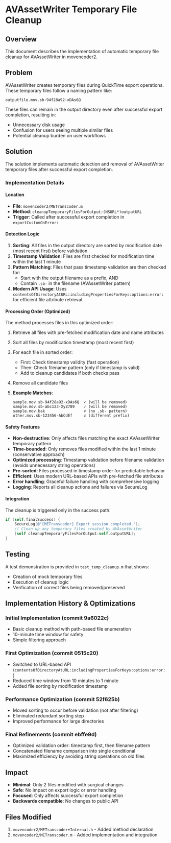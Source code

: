 # AVAssetWriter Temporary File Cleanup

## Overview
This document describes the implementation of automatic temporary file cleanup for AVAssetWriter in movencoder2.

## Problem
AVAssetWriter creates temporary files during QuickTime export operations. These temporary files follow a naming pattern like:
```
outputfile.mov.sb-94f28a92-xDAs6Q
```

These files can remain in the output directory even after successful export completion, resulting in:
- Unnecessary disk usage
- Confusion for users seeing multiple similar files
- Potential cleanup burden on user workflows

## Solution
The solution implements automatic detection and removal of AVAssetWriter temporary files after successful export completion.

### Implementation Details

#### Location
- **File**: `movencoder2/METranscoder.m`
- **Method**: `cleanupTemporaryFilesForOutput:(NSURL*)outputURL`
- **Trigger**: Called after successful export completion in `exportCustomOnError:`

#### Detection Logic
1. **Sorting**: All files in the output directory are sorted by modification date (most recent first) before validation
2. **Timestamp Validation**: Files are first checked for modification time within the last 1 minute
3. **Pattern Matching**: Files that pass timestamp validation are then checked for:
   - Start with the output filename as a prefix, AND
   - Contain `.sb-` in the filename (AVAssetWriter pattern)
4. **Modern API Usage**: Uses `contentsOfDirectoryAtURL:includingPropertiesForKeys:options:error:` for efficient file attribute retrieval

#### Processing Order (Optimized)
The method processes files in this optimized order:
1. Retrieve all files with pre-fetched modification date and name attributes
2. Sort all files by modification timestamp (most recent first)
3. For each file in sorted order:
   - First: Check timestamp validity (fast operation)
   - Then: Check filename pattern (only if timestamp is valid)
   - Add to cleanup candidates if both checks pass
4. Remove all candidate files

5. **Example Matches**:
   ```
   sample.mov.sb-94f28a92-xDAs6Q  ✓ (will be removed)
   sample.mov.sb-abc123-XyZ789    ✓ (will be removed)
   sample.mov.bak                 ✗ (no .sb- pattern)
   other.mov.sb-123456-AbCdEf     ✗ (different prefix)
   ```

#### Safety Features
- **Non-destructive**: Only affects files matching the exact AVAssetWriter temporary pattern
- **Time-bounded**: Only removes files modified within the last 1 minute (conservative approach)
- **Optimized processing**: Timestamp validation before filename validation (avoids unnecessary string operations)
- **Pre-sorted**: Files processed in timestamp order for predictable behavior
- **Efficient**: Uses modern URL-based APIs with pre-fetched file attributes
- **Error handling**: Graceful failure handling with comprehensive logging
- **Logging**: Reports all cleanup actions and failures via SecureLog

#### Integration
The cleanup is triggered only in the success path:
```objective-c
if (self.finalSuccess) {
    SecureLog(@"[METranscoder] Export session completed.");
    // Clean up any temporary files created by AVAssetWriter
    [self cleanupTemporaryFilesForOutput:self.outputURL];
}
```

## Testing
A test demonstration is provided in `test_temp_cleanup.m` that shows:
- Creation of mock temporary files
- Execution of cleanup logic
- Verification of correct files being removed/preserved

## Implementation History & Optimizations

### Initial Implementation (commit 9a6022c)
- Basic cleanup method with path-based file enumeration
- 10-minute time window for safety
- Simple filtering approach

### First Optimization (commit 0515c20)
- Switched to URL-based API (`contentsOfDirectoryAtURL:includingPropertiesForKeys:options:error:`)
- Reduced time window from 10 minutes to 1 minute
- Added file sorting by modification timestamp

### Performance Optimization (commit 52f625b)
- Moved sorting to occur before validation (not after filtering)
- Eliminated redundant sorting step
- Improved performance for large directories

### Final Refinements (commit ebffe9d)
- Optimized validation order: timestamp first, then filename pattern
- Concatenated filename comparison into single conditional
- Maximized efficiency by avoiding string operations on old files

## Impact
- **Minimal**: Only 2 files modified with surgical changes
- **Safe**: No impact on export logic or error handling
- **Focused**: Only affects successful export completion
- **Backwards compatible**: No changes to public API

## Files Modified
1. `movencoder2/METranscoder+Internal.h` - Added method declaration
2. `movencoder2/METranscoder.m` - Added implementation and integration